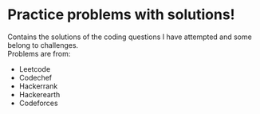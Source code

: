 # Practice problems with solutions!

Contains the solutions of the coding questions I have attempted and some belong to challenges.
<br>Problems are from:<br>
- Leetcode
- Codechef
- Hackerrank
- Hackerearth
- Codeforces
